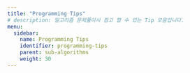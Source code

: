 ```yaml
---
title: "Programming Tips"
# description: 알고리즘 문제풀이시 참고 할 수 있는 Tip 모음입니다.
menu:
  sidebar:
    name: Programming Tips
    identifier: programming-tips
    parent: sub-algorithms
    weight: 30
---
```

